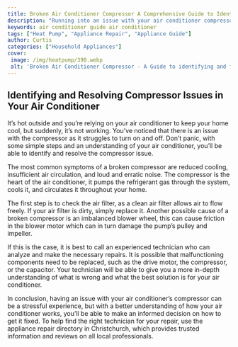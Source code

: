 ```yaml
---
title: Broken Air Conditioner Compressor A Comprehensive Guide to Identifying and Fixing the Issue
description: "Running into an issue with your air conditioner compressor Get the information you need in this comprehensive guide to identify and actively fix the problem"
keywords: air conditioner guide air conditioner
tags: ["Heat Pump", "Appliance Repair", "Appliance Guide"]
author: Curtis
categories: ["Household Appliances"]
cover: 
 image: /img/heatpump/398.webp
 alt: 'Broken Air Conditioner Compressor - A Guide to identifying and fixing the issue'
---
```

## Identifying and Resolving Compressor Issues in Your Air Conditioner 

It’s hot outside and you’re relying on your air conditioner to keep your home cool, but suddenly, it’s not working. You’ve noticed that there is an issue with the compressor as it struggles to turn on and off. Don’t panic, with some simple steps and an understanding of your air conditioner, you’ll be able to identify and resolve the compressor issue. 

The most common symptoms of a broken compressor are reduced cooling, insufficient air circulation, and loud and erratic noise. The compressor is the heart of the air conditioner, it pumps the refrigerant gas through the system, cools it, and circulates it throughout your home. 

The first step is to check the air filter, as a clean air filter allows air to flow freely. If your air filter is dirty, simply replace it. Another possible cause of a broken compressor is an imbalanced blower wheel, this can cause friction in the blower motor which can in turn damage the pump’s pulley and impeller. 

If this is the case, it is best to call an experienced technician who can analyze and make the necessary repairs. It is possible that malfunctioning components need to be replaced, such as the drive motor, the compressor, or the capacitor. Your technician will be able to give you a more in-depth understanding of what is wrong and what the best solution is for your air conditioner.

In conclusion, having an issue with your air conditioner’s compressor can be a stressful experience, but with a better understanding of how your air conditioner works, you’ll be able to make an informed decision on how to get it fixed. To help find the right technician for your repair, use the appliance repair directory in Christchurch, which provides trusted information and reviews on all local professionals.
